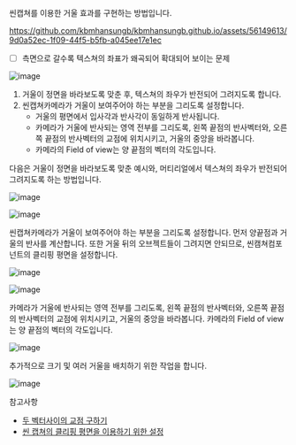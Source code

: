 씬캡쳐를 이용한 거울 효과를 구현하는 방법입니다.

https://github.com/kbmhansungb/kbmhansungb.github.io/assets/56149613/9d0a52ec-1f09-44f5-b5fb-a045ee17e1ec

- [ ] 측면으로 갈수록 텍스쳐의 좌표가 왜곡되어 확대되어 보이는 문제

![image](https://github.com/kbmhansungb/kbmhansungb.github.io/assets/56149613/0edec30c-acc4-4b24-a145-1369496769d4)

1. 거울이 정면을 바라보도록 맞춘 후, 텍스쳐의 좌우가 반전되어 그려지도록 합니다.
2. 씬캡쳐카메라가 거울이 보여주어야 하는 부분을 그리도록 설정합니다.
    * 거울의 평면에서 입사각과 반사각이 동일하게 반사됩니다.
    * 카메라가 거울에 반사되는 영역 전부를 그리도록, 왼쪽 끝점의 반사벡터와, 오른쪽 끝점의 반사벡터의 교점에 위치시키고, 거울의 중앙을 바라봅니다.
    * 카메라의 Field of view는 양 끝점의 벡터의 각도입니다.

다음은 거울이 정면을 바라보도록 맞춘 예시와, 머티리얼에서 텍스쳐의 좌우가 반전되어 그려지도록 하는 방법입니다.

![image](https://github.com/kbmhansungb/kbmhansungb.github.io/assets/56149613/4143c7d3-5430-459e-b5c6-45d47c92f2e9)

![image](https://github.com/kbmhansungb/kbmhansungb.github.io/assets/56149613/c3875ae6-e0f3-475e-9849-5f2c79ea3b3c)

씬캡쳐카메라가 거울이 보여주어야 하는 부분을 그리도록 설정합니다. 먼저 양끝점과 거울의 반사를 계산합니다. 또한 거울 뒤의 오브젝트들이 그려지면 안되므로, 씬캠쳐컴포넌트의 클리핑 평면을 설정합니다.

![image](https://github.com/kbmhansungb/kbmhansungb.github.io/assets/56149613/b49963f9-d01d-4019-b966-02abdeb3cdff)

![image](https://github.com/kbmhansungb/kbmhansungb.github.io/assets/56149613/fadf1903-09ef-4249-a68a-9ba64934bd27)

카메라가 거울에 반사되는 영역 전부를 그리도록, 왼쪽 끝점의 반사벡터와, 오른쪽 끝점의 반사벡터의 교점에 위치시키고, 거울의 중앙을 바라봅니다. 카메라의 Field of view는 양 끝점의 벡터의 각도입니다.

![image](https://github.com/kbmhansungb/kbmhansungb.github.io/assets/56149613/6ecc0640-881d-4d14-9f34-2e4de4cb1626)

추가적으로 크기 및 여러 거울을 배치하기 위한 작업을 합니다.

![image](https://github.com/kbmhansungb/kbmhansungb.github.io/assets/56149613/5156390a-997c-4991-a792-dfd2e5060dcf)

참고사항

* [두 벡터사이의 교점 구하기](https://math.stackexchange.com/questions/270767/find-intersection-of-two-3d-lines)
* [씬 캡쳐의 클리핑 평면을 이용하기 위한 설정](https://forums.unrealengine.com/t/scenecapturecomponent-custom-frustumstartdist/391684/3)
